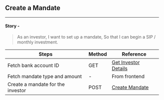 ## Create a Mandate
----------------

#### Story -
> As an investor, I want to set up a mandate, So that I can begin a SIP / monthly investment.

|     Steps    |     Method       |    Reference    |
|--------------|------------------|-----------------|
| Fetch bank account ID | GET | [Get Investor Details](https://fintechprimitives.com/api/#get-investor-details) |
| Fetch mandate type and amount | - | From frontend |
| Create a mandate for the investor | POST | [Create Mandate](https://fintechprimitives.com/api/#post-create-mandate) |
